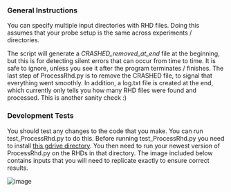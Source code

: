 ### General Instructions

You can specify multiple input directories with RHD files. Doing this assumes that your probe setup is the same across experiments / directories.

The script will generate a <i>CRASHED_removed_at_end</i> file at the beginning, but this is for detecting silent errors that can occur from time to time. It is safe to ignore, unless you see it after the program terminates / finishes. The last step of ProcessRhd.py is to remove the CRASHED file, to signal that everything went smoothly. In addition, a log.txt file is created at the end, which currently only tells you how many RHD files were found and processed. This is another sanity check :)

### Development Tests

You should test any changes to the code that you make. You can run test_ProcessRhd.py to do this. Before running test_ProcessRhd.py you need to install [this gdrive directory](https://drive.google.com/drive/folders/1co9X7UL66yczM1iGRlUCzbRB__GyKmRH?usp=sharing). You then need to run your newest version of ProcessRhd.py on the RHDs in that directory. The image included below contains inputs that you will need to replicate exactly to ensure correct results.

![image](https://github.com/bainro/mcn_ephys/assets/31903812/3b5c0e4d-412f-4bee-8a43-2d9527a59717)
